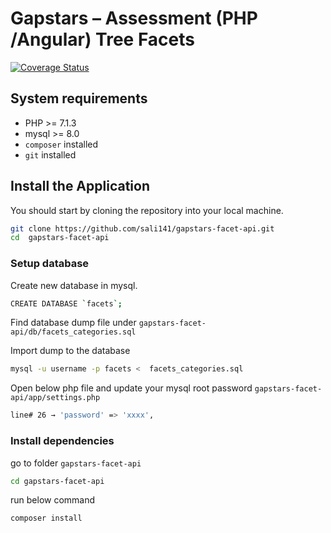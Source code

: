 # Gapstars – Assessment (PHP /Angular) Tree Facets

[![Coverage Status](https://coveralls.io/repos/github/slimphp/Slim-Skeleton/badge.svg?branch=master)](https://coveralls.io/github/slimphp/Slim-Skeleton?branch=master)

## System requirements 
* PHP >= 7.1.3
* mysql >= 8.0
* `composer` installed 
* `git`  installed

## Install the Application

You should start by cloning the repository into your local machine.

```bash
git clone https://github.com/sali141/gapstars-facet-api.git 
cd  gapstars-facet-api
```
### Setup database
Create new database in mysql. 
```bash
CREATE DATABASE `facets`;
```

Find database dump file under `gapstars-facet-api/db/facets_categories.sql` 

Import dump to the database 

```bash
mysql -u username -p facets <  facets_categories.sql
```

Open below php file and update your mysql root password
`gapstars-facet-api/app/settings.php` 

```bash
line# 26 → 'password' => 'xxxx',
```

### Install dependencies

go to folder `gapstars-facet-api`

```bash
cd gapstars-facet-api
```

run below command
```bash
composer install
```